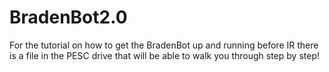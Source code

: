 # BradenBot2.0

For the tutorial on how to get the BradenBot up and running before IR there is a file in the PESC drive that will be able to walk you through step by step!
